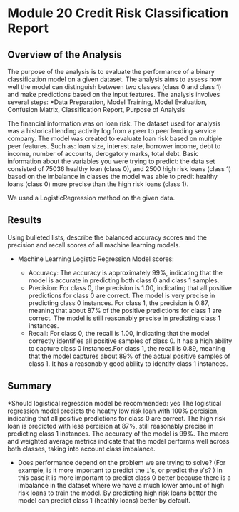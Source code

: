 # Module 20 Credit Risk Classification Report 

## Overview of the Analysis

The purpose of the analysis is to evaluate the performance of a binary classification model on a given dataset. The analysis aims to assess how well the model can distinguish between two classes (class 0 and class 1) and make predictions based on the input features. The analysis involves several steps:
*Data Preparation, Model Training, Model Evaluation, Confusion Matrix, Classification Report, Purpose of Analysis

The financial information was on loan risk. The dataset used for analysis was a historical lending activity log from a peer to peer lending service company. The model was created to evaluate loan risk based on multiple peer features. Such as: loan size, interest rate, borrower income, debt to income, number of accounts, derogatory marks,	total debt.
Basic information about the variables you were trying to predict: the data set consisted of 75036 healthy loan (class 0), and 2500 high risk loans (class 1) based on the imbalance in classes the model was able to predit healthy loans (class 0) more precise than the high risk loans (class 1).  

We used a LogisticRegression method on the given data.

## Results

Using bulleted lists, describe the balanced accuracy scores and the precision and recall scores of all machine learning models.

* Machine Learning Logistic Regression Model scores:
 
  * Accuracy:  The accuracy is approximately 99%, indicating that the model is accurate in predicting both class 0 and class 1 samples.
  * Precision: For class 0, the precision is 1.00, indicating that all positive predictions for class 0 are correct. The model is very precise in predicting class 0 instances. For class 1, the precision is 0.87, meaning that about 87% of the positive predictions for class 1 are correct. The model is still reasonably precise in predicting class 1 instances.
  * Recall: For class 0, the recall is 1.00, indicating that the model correctly identifies all positive samples of class 0. It has a high ability to capture class 0 instances.For class 1, the recall is 0.89, meaning that the model captures about 89% of the actual positive samples of class 1. It has a reasonably good ability to identify class 1 instances.


## Summary
*Should logistical regression model be recommended: yes
 The logistical regression model predicts the heathy low risk loan with 100% percision, indicating that all positive predictions for class 0 are correct. The high risk loan is predicted with less percision at 87%, still reasonably precise in predicting class 1 instances. The accuracy of the model is 99%. The macro and weighted average metrics indicate that the model performs well across both classes, taking into account class imbalance.
 
* Does performance depend on the problem we are trying to solve? (For example, is it more important to predict the `1`'s, or predict the `0`'s? )
  In this case it is more important to predict class 0 better because there is a imbalance in the dataset where we have a much lower amount of high risk loans to train the model. By predicting high risk loans better the model can predict class 1 (heathly loans) better by default.

